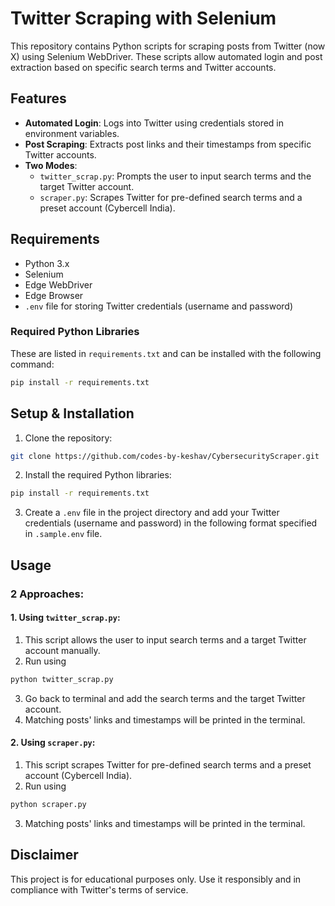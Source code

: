# Twitter Scraping with Selenium

This repository contains Python scripts for scraping posts from Twitter (now X) using Selenium WebDriver. These scripts allow automated login and post extraction based on specific search terms and Twitter accounts.

## Features

- **Automated Login**: Logs into Twitter using credentials stored in environment variables.
- **Post Scraping**: Extracts post links and their timestamps from specific Twitter accounts.
- **Two Modes**:
  - `twitter_scrap.py`: Prompts the user to input search terms and the target Twitter account.
  - `scraper.py`: Scrapes Twitter for pre-defined search terms and a preset account (Cybercell India).

## Requirements

- Python 3.x
- Selenium
- Edge WebDriver
- Edge Browser
- `.env` file for storing Twitter credentials (username and password)

### Required Python Libraries
These are listed in `requirements.txt` and can be installed with the following command:

```bash
pip install -r requirements.txt
```
## Setup & Installation
1. Clone the repository:
```bash
git clone https://github.com/codes-by-keshav/CybersecurityScraper.git
```
2. Install the required Python libraries:
```bash
pip install -r requirements.txt
```
3. Create a `.env` file in the project directory and add your Twitter credentials (username and password) in the following format specified in `.sample.env` file.

## Usage
### 2 Approaches:
#### 1. Using `twitter_scrap.py`:
1. This script allows the user to input search terms and a target Twitter account manually.
2. Run using 
```bash
python twitter_scrap.py
```
3. Go back to terminal and add the search terms and the target Twitter account.
4. Matching posts' links and timestamps will be printed in the terminal.
#### 2. Using `scraper.py`:
1. This script scrapes Twitter for pre-defined search terms and a preset account (Cybercell India).
2. Run using
```bash
python scraper.py
```
3. Matching posts' links and timestamps will be printed in the terminal.

## Disclaimer
This project is for educational purposes only. Use it responsibly and in compliance with Twitter's terms of service.



